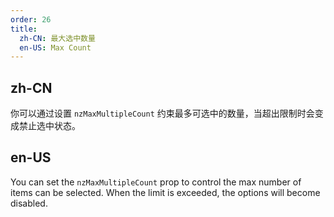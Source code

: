 ```yaml
---
order: 26
title:
  zh-CN: 最大选中数量
  en-US: Max Count
---
```


## zh-CN

你可以通过设置 `nzMaxMultipleCount` 约束最多可选中的数量，当超出限制时会变成禁止选中状态。

## en-US

You can set the `nzMaxMultipleCount` prop to control the max number of items can be selected. When the limit is exceeded, the options will become disabled.

